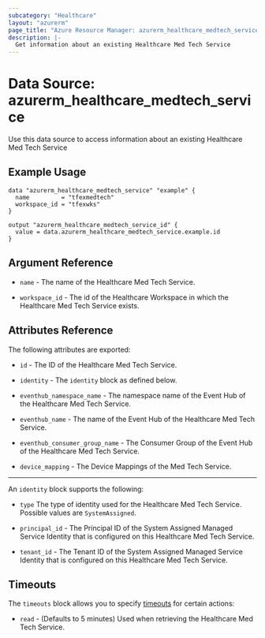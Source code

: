 ```yaml
---
subcategory: "Healthcare"
layout: "azurerm"
page_title: "Azure Resource Manager: azurerm_healthcare_medtech_service"
description: |-
  Get information about an existing Healthcare Med Tech Service
---
```


# Data Source: azurerm_healthcare_medtech_service

Use this data source to access information about an existing Healthcare Med Tech Service

## Example Usage

```hcl
data "azurerm_healthcare_medtech_service" "example" {
  name         = "tfexmedtech"
  workspace_id = "tfexwks"
}

output "azurerm_healthcare_medtech_service_id" {
  value = data.azurerm_healthcare_medtech_service.example.id
}
```
## Argument Reference

* `name` - The name of the Healthcare Med Tech Service.

* `workspace_id` - The id of the Healthcare Workspace in which the Healthcare Med Tech Service exists.

## Attributes Reference

The following attributes are exported:

* `id` - The ID of the Healthcare Med Tech Service.

* `identity` - The `identity` block as defined below.

* `eventhub_namespace_name` - The namespace name of the Event Hub of the Healthcare Med Tech Service.

* `eventhub_name` - The name of the Event Hub of the Healthcare Med Tech Service.

* `eventhub_consumer_group_name` - The Consumer Group of the Event Hub of the Healthcare Med Tech Service.

* `device_mapping` - The Device Mappings of the Med Tech Service.

---
An `identity` block supports the following:

* `type` The type of identity used for the Healthcare Med Tech Service. Possible values are `SystemAssigned`.

* `principal_id` - The Principal ID of the System Assigned Managed Service Identity that is configured on this Healthcare Med Tech Service.

* `tenant_id` - The Tenant ID of the System Assigned Managed Service Identity that is configured on this Healthcare Med Tech Service.

## Timeouts

The `timeouts` block allows you to specify [timeouts](https://www.terraform.io/docs/configuration/resources.html#timeouts) for certain actions:

* `read` - (Defaults to 5 minutes) Used when retrieving the Healthcare Med Tech Service.
